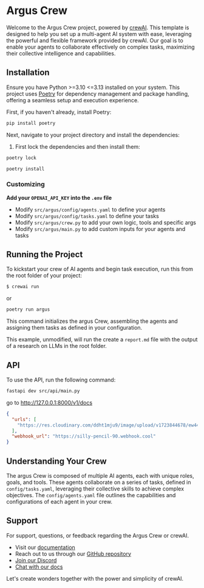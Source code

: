 # Argus Crew

Welcome to the Argus Crew project, powered by [crewAI](https://crewai.com). This template is designed to help you set up a multi-agent AI system with ease, leveraging the powerful and flexible framework provided by crewAI. Our goal is to enable your agents to collaborate effectively on complex tasks, maximizing their collective intelligence and capabilities.

## Installation

Ensure you have Python >=3.10 <=3.13 installed on your system. This project uses [Poetry](https://python-poetry.org/) for dependency management and package handling, offering a seamless setup and execution experience.

First, if you haven't already, install Poetry:

```bash
pip install poetry
```

Next, navigate to your project directory and install the dependencies:

1. First lock the dependencies and then install them:

```bash
poetry lock
```

```bash
poetry install
```

### Customizing

**Add your `OPENAI_API_KEY` into the `.env` file**

- Modify `src/argus/config/agents.yaml` to define your agents
- Modify `src/argus/config/tasks.yaml` to define your tasks
- Modify `src/argus/crew.py` to add your own logic, tools and specific args
- Modify `src/argus/main.py` to add custom inputs for your agents and tasks

## Running the Project

To kickstart your crew of AI agents and begin task execution, run this from the root folder of your project:

```bash
$ crewai run
```

or

```bash
poetry run argus
```

This command initializes the argus Crew, assembling the agents and assigning them tasks as defined in your configuration.

This example, unmodified, will run the create a `report.md` file with the output of a research on LLMs in the root folder.

## API

To use the API, run the following command:

```bash
fastapi dev src/api/main.py
```

go to http://127.0.0.1:8000/v1/docs

```json
{
  "urls": [
    "https://res.cloudinary.com/ddht1mju9/image/upload/v1723844678/ew44f0rmmj7hd9wdsljk.jpg"
  ],
  "webhook_url": "https://silly-pencil-90.webhook.cool"
}
```

## Understanding Your Crew

The argus Crew is composed of multiple AI agents, each with unique roles, goals, and tools. These agents collaborate on a series of tasks, defined in `config/tasks.yaml`, leveraging their collective skills to achieve complex objectives. The `config/agents.yaml` file outlines the capabilities and configurations of each agent in your crew.

## Support

For support, questions, or feedback regarding the Argus Crew or crewAI.

- Visit our [documentation](https://docs.crewai.com)
- Reach out to us through our [GitHub repository](https://github.com/joaomdmoura/crewai)
- [Join our Discord](https://discord.com/invite/X4JWnZnxPb)
- [Chat with our docs](https://chatg.pt/DWjSBZn)

Let's create wonders together with the power and simplicity of crewAI.

